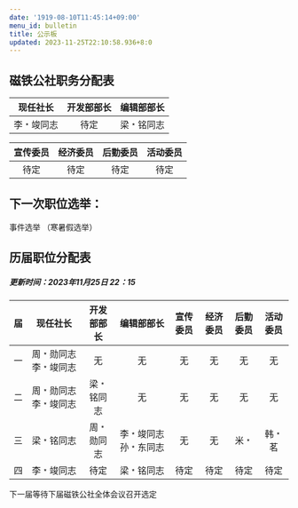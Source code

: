 ```yaml
---
date: '1919-08-10T11:45:14+09:00'
menu_id: bulletin
title: 公示板
updated: 2023-11-25T22:10:58.936+8:0
---
```

## 磁铁公社职务分配表

|  现任社长  | 开发部部长 | 编辑部部长 |
| :--------: | :--------: | :--------: |
| 李﹡竣同志 |    待定    | 梁﹡铭同志 |

| 宣传委员 | 经济委员 | 后勤委员 | 活动委员 |
| :------: | :------: | :------: | :------: |
|   待定   |   待定   |   待定   |   待定   |

## 下一次职位选举：

事件选举
（寒暑假选举）

## 历届职位分配表

##### 更新时间：2023年11月25日 22：15

| 届 |       现任社长       | 开发部部长 |      编辑部部长      | 宣传委员 | 经济委员 | 后勤委员 | 活动委员 |
| :-: | :------------------: | :--------: | :------------------: | :------: | :------: | :------: | :------: |
| 一 | 周﹡勋同志李﹡竣同志 |     无     |          无          |    无    |    无    |    无    |    无    |
| 二 | 周﹡勋同志李﹡竣同志 | 梁﹡铭同志 |          无          |    无    |    无    |    无    |    无    |
| 三 |      梁﹡铭同志      | 周﹡勋同志 | 李﹡竣同志孙﹡东同志 |    无    |    无    |   米﹡   |  韩﹡茗  |
| 四 |      李﹡竣同志      |    待定    |      梁﹡铭同志      |   待定   |   待定   |   待定   |   待定   |

下一届等待下届磁铁公社全体会议召开选定
